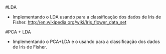 #LDA

- Implementando o LDA usando para a classificação dos dados de Iris de Fisher.
	http://en.wikipedia.org/wiki/Iris_flower_data_set

#PCA + LDA
- Implementando o PCA+LDA e o usando para a classificação dos dados de Iris de Fisher.


